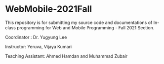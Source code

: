 # WebMobile-2021Fall

This repository is for submitting my source code and documentations of In-class programming for Web and Mobile Programming - Fall 2021 Section.

Coordinator : Dr. Yugyung Lee

Instructor: Yeruva, Vijaya Kumari 

Teaching Assistant: Ahmed Hamdan and  Muhammad Zubair
